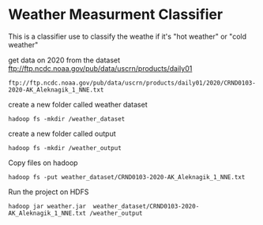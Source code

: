 # Weather Measurment Classifier

This is a classifier use to classify the weathe if it's "hot weather" or "cold weather"

get data on 2020 from the dataset ftp://ftp.ncdc.noaa.gov/pub/data/uscrn/products/daily01

```
ftp://ftp.ncdc.noaa.gov/pub/data/uscrn/products/daily01/2020/CRND0103-2020-AK_Aleknagik_1_NNE.txt
```
create a new folder called weather dataset

```
hadoop fs -mkdir /weather_dataset
```
create a new folder called output
```
hadoop fs -mkdir /weather_output
```

Copy files on hadoop

```
hadoop fs -put weather_dataset/CRND0103-2020-AK_Aleknagik_1_NNE.txt 
```

Run the project on HDFS
```
hadoop jar weather.jar  weather_dataset/CRND0103-2020-AK_Aleknagik_1_NNE.txt /weather_output
```
